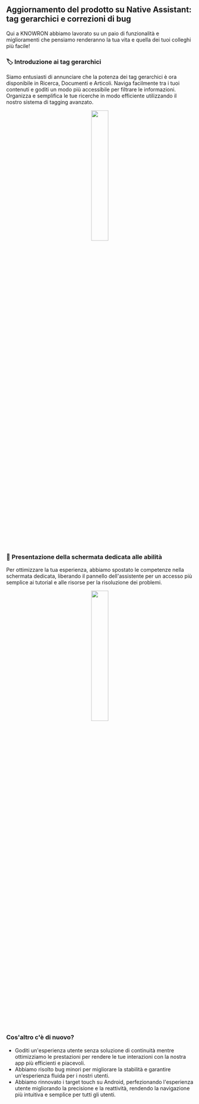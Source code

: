 ## Aggiornamento del prodotto su Native Assistant: tag gerarchici e correzioni di bug

Qui a KNOWRON abbiamo lavorato su un paio di funzionalità e miglioramenti che pensiamo renderanno la tua vita e quella dei tuoi colleghi più facile!

### 🏷️ **Introduzione ai tag gerarchici** 

Siamo entusiasti di annunciare che la potenza dei tag gerarchici è ora disponibile in Ricerca, Documenti e Articoli. Naviga facilmente tra i tuoi contenuti e goditi un modo più accessibile per filtrare le informazioni. Organizza e semplifica le tue ricerche in modo efficiente utilizzando il nostro sistema di tagging avanzato.

 <p align="center"><img src="https://hs-8974650.f.hubspotemail.net/hub/8974650/hubfs/tags.gif?upscale=true&width=500&upscale=true&name=tags.gif" width="30%"></p>

### 📲 **Presentazione della schermata dedicata alle abilità**
 
Per ottimizzare la tua esperienza, abbiamo spostato le competenze nella schermata dedicata, liberando il pannello dell'assistente per un accesso più semplice ai tutorial e alle risorse per la risoluzione dei problemi.

 <p align="center"><img src="https://hs-8974650.f.hubspotemail.net/hub/8974650/hubfs/skills_panel.gif?upscale=true&width=470&upscale=true&name=skills_panel.gif" width="30%"></p>

### **Cos'altro c'è di nuovo?**

* Goditi un'esperienza utente senza soluzione di continuità mentre ottimizziamo le prestazioni per rendere le tue interazioni con la nostra app più efficienti e piacevoli.
* Abbiamo risolto bug minori per migliorare la stabilità e garantire un'esperienza fluida per i nostri utenti.
* Abbiamo rinnovato i target touch su Android, perfezionando l'esperienza utente migliorando la precisione e la reattività, rendendo la navigazione più intuitiva e semplice per tutti gli utenti.
